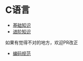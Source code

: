 # C语言

* [基础知识](./星辰计划学习文档-c语言入门基础知识概要(禁外传).pdf)
* [进阶知识](./进阶c语言.pdf)

如果有觉得不对的地方，欢迎PR改正

* [编码规范](编写注意事项.docx)